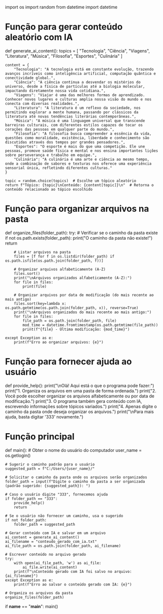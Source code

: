 import os
import random
from datetime import datetime

# Função para gerar conteúdo aleatório com IA
def generate_ai_content():
    topics = [
        "Tecnologia",
        "Ciência",
        "Viagens",
        "Literatura",
        "Música",
        "Filosofia",
        "Esportes",
        "Culinária"
    ]

    content = {
        "Tecnologia": "A tecnologia está em constante evolução, trazendo avanços incríveis como inteligência artificial, computação quântica e conectividade global.",
        "Ciência": "A ciência continua a desvendar os mistérios do universo, desde a física de partículas até a biologia molecular, impactando diretamente nossa vida cotidiana.",
        "Viagens": "Viajar é uma das melhores formas de aprendizado. Conhecer novos lugares e culturas amplia nossa visão do mundo e nos conecta com diversas realidades.",
        "Literatura": "A literatura é um reflexo da sociedade, nos permitindo explorar a mente humana, passando por clássicos da literatura até novas tendências literárias contemporâneas.",
        "Música": "A música é uma linguagem universal que transcende barreiras culturais, com diferentes estilos capazes de tocar os corações das pessoas em qualquer parte do mundo.",
        "Filosofia": "A filosofia busca compreender a essência da vida, questões como moralidade, existência, liberdade e conhecimento são discutidas através dos tempos por grandes pensadores.",
        "Esportes": "O esporte é mais do que uma competição. Ele une pessoas, promove saúde física e mental e nos ensina importantes lições sobre perseverança e trabalho em equipe.",
        "Culinária": "A culinária é uma arte e ciência ao mesmo tempo, onde a combinação de sabores e texturas nos oferece uma experiência sensorial única, refletindo diferentes culturas."
    }

    topic = random.choice(topics)  # Escolhe um tópico aleatório
    return f"Tópico: {topic}\nConteúdo: {content[topic]}\n"  # Retorna o conteúdo relacionado ao tópico escolhido

# Função para organizar arquivos na pasta
def organize_files(folder_path):
    try:
        # Verificar se o caminho da pasta existe
        if not os.path.exists(folder_path):
            print("O caminho da pasta não existe!")
            return

        # Listar arquivos na pasta
        files = [f for f in os.listdir(folder_path) if os.path.isfile(os.path.join(folder_path, f))]

        # Organizar arquivos alfabeticamente (A-Z)
        files.sort()
        print("\nArquivos organizados alfabeticamente (A-Z):")
        for file in files:
            print(file)

        # Organizar arquivos por data de modificação (do mais recente ao mais antigo)
        files.sort(key=lambda x: os.path.getmtime(os.path.join(folder_path, x)), reverse=True)
        print("\nArquivos organizados do mais recente ao mais antigo:")
        for file in files:
            file_path = os.path.join(folder_path, file)
            mod_time = datetime.fromtimestamp(os.path.getmtime(file_path))
            print(f"{file} - Última modificação: {mod_time}")

    except Exception as e:
        print(f"Erro ao organizar arquivos: {e}")

# Função para fornecer ajuda ao usuário
def provide_help():
    print("\nOlá! Aqui está o que o programa pode fazer:")
    print("1. Organiza os arquivos em uma pasta de forma ordenada.")
    print("2. Você pode escolher organizar os arquivos alfabeticamente ou por data de modificação.")
    print("3. O programa também gera conteúdo com IA, escrevendo informações sobre tópicos variados.")
    print("4. Apenas digite o caminho da pasta onde deseja organizar os arquivos.")
    print("\nPara mais ajuda, basta digitar '333' novamente.")

# Função principal
def main():
    # Obter o nome do usuário do computador
    user_name = os.getlogin()

    # Sugerir o caminho padrão para o usuário
    suggested_path = f"C:/Users/{user_name}/"

    # Solicitar o caminho da pasta onde os arquivos serão organizados
    folder_path = input(f"Digite o caminho da pasta a ser organizada (padrão sugerido: {suggested_path}): ")

    # Caso o usuário digite "333", fornecemos ajuda
    if folder_path == "333":
        provide_help()
        return

    # Se o usuário não fornecer um caminho, usa o sugerido
    if not folder_path:
        folder_path = suggested_path

    # Gerar conteúdo com IA e salvar em um arquivo
    ai_content = generate_ai_content()
    ai_filename = "conteudo_gerado_com_ia.txt"
    ai_file_path = os.path.join(folder_path, ai_filename)

    # Escrever conteúdo no arquivo gerado
    try:
        with open(ai_file_path, 'w') as ai_file:
            ai_file.write(ai_content)
        print(f"\nConteúdo gerado com IA foi salvo no arquivo: {ai_filename}")
    except Exception as e:
        print(f"Erro ao salvar o conteúdo gerado com IA: {e}")

    # Organiza os arquivos da pasta
    organize_files(folder_path)

if __name__ == "__main__":
    main()
